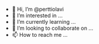 - 👋 Hi, I’m @perttiolavi
- 👀 I’m interested in ...
- 🌱 I’m currently learning ...
- 💞️ I’m looking to collaborate on ...
- 📫 How to reach me ...

<!---
perttiolavi/perttiolavi is a ✨ special ✨ repository because its `README.md` (this file) appears on your GitHub profile.
You can click the Preview link to take a look at your changes.
--->
